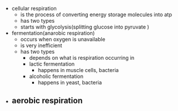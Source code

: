 - cellular respiration
	- is the process of converting energy storage molecules into atp
	- has two types
	- starts with glycolysis(splitting glucose into pyruvate )
- fermentation(anarobic respiration)
	- occurs when oxygen is unavailable
	- is very inefficient
	- has two types
		- depends on what is respiration occurring in
		- lactic fermentation
			- happens in muscle cells, bacteria
		- alcoholic fermentation
			- happens in yeast, bacteria
- aerobic respiration
	-